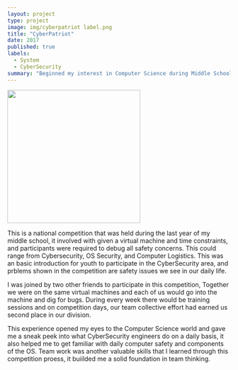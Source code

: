 ```yaml
---
layout: project
type: project
image: img/cyberpatriot label.png
title: "CyberPatriot"
date: 2017
published: true
labels:
  - System 
  - CyberSecurity
summary: "Beginned my interest in Computer Science during Middle School with this competition "
---
```


<div class="text-center p-4">
  <img width="300px" src="../img/cyberpatriot inside.jpg" class="img-thumbnail" >
</div>

This is a national competition that was held during the last year of my middle school, it involved with given a virtual machine and time constraints, and participants were required to debug all safety concerns. This could range from Cybersecurity, OS Security, and Computer Logistics. This was an basic introduction for youth to participate in the CyberSecurity area, and prblems shown in the competition are safety issues we see in our daily life. 

I was joined by two other friends to participate in this competition, Together we were on the same virtual machines and each of us would go into the machine and dig for bugs. During every week there would be training sessions and on competition days, our team collective effort had earned us second place in our division.

This experience opened my eyes to the Computer Science world and gave me a sneak peek into what CyberSecurity engineers do on a daily basis, it also helped me to get familiar with daily computer safety and components of the OS. Team work was another valuable skills that I learned through this competition proess, it buiilded me a solid foundation in team thinking. 
